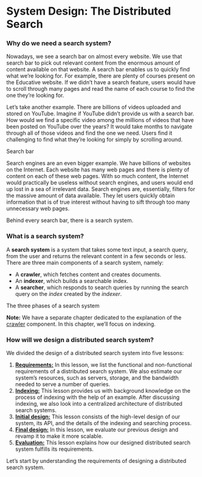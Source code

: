 # System Design: The Distributed Search

### Why do we need a search system? <a href="#why-do-we-need-a-search-system-0" id="why-do-we-need-a-search-system-0"></a>

Nowadays, we see a search bar on almost every website. We use that search bar to pick out relevant content from the enormous amount of content available on that website. A search bar enables us to quickly find what we’re looking for. For example, there are plenty of courses present on the Educative website. If we didn’t have a search feature, users would have to scroll through many pages and read the name of each course to find the one they’re looking for.

Let’s take another example. There are billions of videos uploaded and stored on YouTube. Imagine if YouTube didn’t provide us with a search bar. How would we find a specific video among the millions of videos that have been posted on YouTube over the years? It would take months to navigate through all of those videos and find the one we need. Users find it challenging to find what they’re looking for simply by scrolling around.

Search bar

Search engines are an even bigger example. We have billions of websites on the Internet. Each website has many web pages and there is plenty of content on each of these web pages. With so much content, the Internet would practically be useless without search engines, and users would end up lost in a sea of irrelevant data. Search engines are, essentially, filters for the massive amount of data available. They let users quickly obtain information that is of true interest without having to sift through too many unnecessary web pages.

Behind every search bar, there is a search system.

### What is a search system? <a href="#what-is-a-search-system-0" id="what-is-a-search-system-0"></a>

A **search system** is a system that takes some text input, a search query, from the user and returns the relevant content in a few seconds or less. There are three main components of a search system, namely:

* A **crawler**, which fetches content and creates documents.
* An **indexer**, which builds a searchable index.
* A **searcher**, which responds to search queries by running the search query on the _index_ created by the _indexer_.

The three phases of a search system

**Note:** We have a separate chapter dedicated to the explanation of the [crawler](https://www.educative.io/collection/page/10370001/4941429335392256/4695113376989184) component. In this chapter, we’ll focus on indexing.

### How will we design a distributed search system? <a href="#how-will-we-design-a-distributed-search-system-0" id="how-will-we-design-a-distributed-search-system-0"></a>

We divided the design of a distributed search system into five lessons:

1. [**Requirements:**](requirements-of-a-distributed-search-systems-design.md) In this lesson, we list the functional and non-functional requirements of a distributed search system. We also estimate our system’s resources, such as servers, storage, and the bandwidth needed to serve a number of queries.
2. [**Indexing:**](indexing-in-a-distributed-search.md) This lesson provides us with background knowledge on the process of indexing with the help of an example. After discussing indexing, we also look into a centralized architecture of distributed search systems.
3. [**Initial design:**](design-of-a-distributed-search.md) This lesson consists of the high-level design of our system, its API, and the details of the indexing and searching process.
4. [**Final design:**](scaling-search-and-indexing.md) In this lesson, we evaluate our previous design and revamp it to make it more scalable.
5. [**Evaluation:**](evaluation-of-a-distributed-searchs-design.md) This lesson explains how our designed distributed search system fulfills its requirements.

Let’s start by understanding the requirements of designing a distributed search system.

